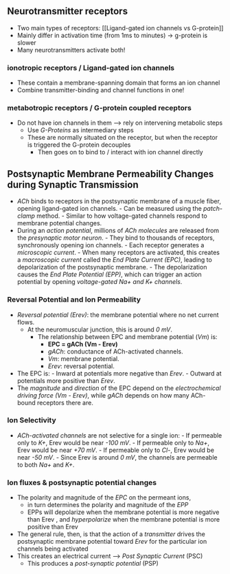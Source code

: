 ## Neurotransmitter receptors
- Two main types of receptors: [[Ligand-gated ion channels vs G-protein]]
- Mainly differ in activation time (from 1ms to minutes) -> g-protein is slower
- Many neurotransmitters activate both!
### ionotropic receptors / Ligand-gated ion channels
- These contain a membrane-spanning domain that forms an ion channel 
- Combine transmitter-binding and channel functions in one!
### metabotropic receptors / G-protein coupled receptors
- Do not have ion channels in them --> rely on intervening metabolic steps
	- Use *G-Proteins* as intermediary steps
	- These are normally situated on the receptor, but when the receptor is triggered the G-protein decouples
		- Then goes on to bind to / interact with ion channel directly
## Postsynaptic Membrane Permeability Changes during Synaptic Transmission
- *ACh* binds to receptors in the postsynaptic membrane of a muscle fiber, opening ligand-gated ion channels.
	  - Can be measured using the *patch-clamp* method.
	  - Similar to how voltage-gated channels respond to membrane potential changes.
- During an *action potential*, millions of *ACh molecules* are released from the *presynaptic motor neuron*.
	  - They bind to thousands of receptors, synchronously opening ion channels.
	  - Each receptor generates a *microscopic current*.
	  - When many receptors are activated, this creates a *macroscopic current* called the *End Plate Current (EPC)*, leading to depolarization of the postsynaptic membrane.
	  - The depolarization causes the *End Plate Potential (EPP)*, which can trigger an action potential by opening *voltage-gated Na+ and K+ channels*.
### Reversal Potential and Ion Permeability
- *Reversal potential (Erev)*: the membrane potential where no net current flows.
  - At the neuromuscular junction, this is around *0 mV*.
	- The relationship between EPC and membrane potential (*Vm*) is:
	  - **EPC = gACh (Vm - Erev)**
	  - *gACh*: conductance of ACh-activated channels.
	  - *Vm*: membrane potential.
	  - *Erev*: reversal potential.
- The EPC is:
	  - Inward at potentials more negative than *Erev*.
	  - Outward at potentials more positive than *Erev*.
- The *magnitude* and *direction* of the EPC depend on the *electrochemical driving force (Vm - Erev)*, while *gACh* depends on how many ACh-bound receptors there are.
### Ion Selectivity
- *ACh-activated channels* are not selective for a single ion:
	  - If permeable only to *K+*, Erev would be near *-100 mV*.
	  - If permeable only to *Na+*, Erev would be near *+70 mV*.
	  - If permeable only to *Cl-*, Erev would be near *-50 mV*.
		- Since Erev is around *0 mV*, the channels are permeable to both *Na+* and *K+*.
### Ion fluxes & postsynaptic potential changes
- The polarity and magnitude of the *EPC* on the permeant ions,
	-  in turn determines the polarity and magnitude of the *EPP*
	-  EPPs will depolarize when the membrane potential is more negative than Erev , and *hyperpolarize* when the membrane potential is more positive than Erev
- The general rule, then, is that the action of a *transmitter* drives the postsynaptic membrane potential toward *Erev* for the particular ion channels being activated
- This creates an electrical current --> *Post Synaptic Current* (PSC)
	- This produces a *post-synaptic potential* (PSP)
